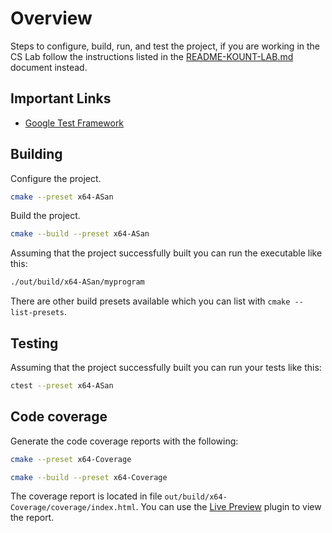 # Overview

Steps to configure, build, run, and test the project, if you are working in the
CS Lab follow the instructions listed in the
[README-KOUNT-LAB.md](README-KOUNT-LAB.md) document instead.

## Important Links

- [Google Test Framework](http://google.github.io/googletest/primer.html#simple-tests)

## Building

Configure the project.

```bash
cmake --preset x64-ASan
```

Build the project.

```bash
cmake --build --preset x64-ASan
```
Assuming that the project successfully built you can run the executable like
this:

```bash
./out/build/x64-ASan/myprogram
```

There are other build presets available which you can list with `cmake
--list-presets`.

## Testing

Assuming that the project successfully built you can run your tests like this:

```bash
ctest --preset x64-ASan
```

## Code coverage

Generate the code coverage reports with the following:

```bash
cmake --preset x64-Coverage
```

```bash
cmake --build --preset x64-Coverage
```

The coverage report is located in file
`out/build/x64-Coverage/coverage/index.html`. You can use the
[Live Preview](https://marketplace.visualstudio.com/items?itemName=ms-vscode.live-server)
plugin to view the report.
